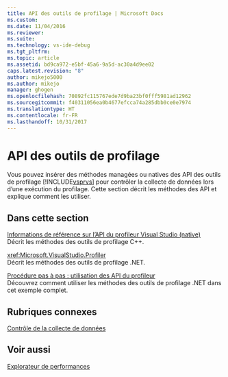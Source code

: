 ```yaml
---
title: API des outils de profilage | Microsoft Docs
ms.custom: 
ms.date: 11/04/2016
ms.reviewer: 
ms.suite: 
ms.technology: vs-ide-debug
ms.tgt_pltfrm: 
ms.topic: article
ms.assetid: bd9ca972-e5bf-45a6-9a5d-ac30a4d9ee02
caps.latest.revision: "8"
author: mikejo5000
ms.author: mikejo
manager: ghogen
ms.openlocfilehash: 70892fc115767ede7d9ba23bf0fff5981ad12962
ms.sourcegitcommit: f40311056ea0b4677efcca74a285dbb0ce0e7974
ms.translationtype: HT
ms.contentlocale: fr-FR
ms.lasthandoff: 10/31/2017
---
```

# <a name="profiling-tools-apis"></a>API des outils de profilage
Vous pouvez insérer des méthodes managées ou natives des API des outils de profilage [!INCLUDE[vsprvs](../code-quality/includes/vsprvs_md.md)] pour contrôler la collecte de données lors d’une exécution du profilage. Cette section décrit les méthodes des API et explique comment les utiliser.  
  
## <a name="in-this-section"></a>Dans cette section  
 [Informations de référence sur l’API du profileur Visual Studio (native)](../profiling/visual-studio-profiler-api-reference-native.md)  
 Décrit les méthodes des outils de profilage C++.  
  
 <xref:Microsoft.VisualStudio.Profiler>  
 Décrit les méthodes des outils de profilage .NET.  
  
 [Procédure pas à pas : utilisation des API du profileur](../profiling/walkthrough-using-profiler-apis.md)  
 Découvrez comment utiliser les méthodes des outils de profilage .NET dans cet exemple complet.  
  
## <a name="related-sections"></a>Rubriques connexes  
 [Contrôle de la collecte de données](../profiling/controlling-data-collection.md)  
  
## <a name="see-also"></a>Voir aussi  
 [Explorateur de performances](../profiling/performance-explorer.md)